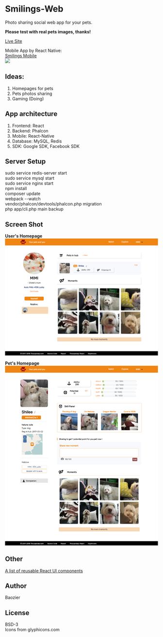 # Smilings-Web
Photo sharing social web app for your pets.  
  
<b>Please test with real pets images, thanks!</b>  
  
[Live Site](https://smilings.me)  
  
Mobile App by React Native:  
[Smilings Mobile](https://github.com/byn9826/Thousanday-Mobile)  
<img src="https://github.com/byn9826/Thousanday-Mobile/blob/master/example.gif?raw=true" width="200px" />  
  
Ideas:  
--
1. Homepages for pets   
2. Pets photos sharing  
3. Gaming (Doing)  
  
App architecture
--
1. Frontend: React  
2. Backend: Phalcon  
3. Mobile: React-Native  
4. Database: MySQL, Redis  
5. SDK: Google SDK, Facebook SDK  
  
Server Setup  
--
sudo service redis-server start  
sudo service mysql start  
sudo service nginx start  
npm install  
composer update  
webpack --watch  
vendor/phalcon/devtools/phalcon.php migration   
php app/cli.php main backup   
   
Screen Shot
--
<b>User's Homepage</b>  
![user](https://raw.githubusercontent.com/byn9826/Thousand-Day/master/~legend/user.png)  

<b>Pet's Homepage</b>  
![pet](https://raw.githubusercontent.com/byn9826/Thousand-Day/master/~legend/pet.png)  
   
Other  
--
[A list of reusable React UI components](https://github.com/byn9826/Thousanday-React)  
  
Author  
--
Baozier  
  
License  
--
BSD-3   
Icons from glyphicons.com